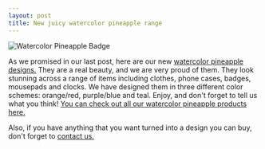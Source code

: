 ```yaml
---
layout: post
title: New juicy watercolor pineapple range
---
```

![Watercolor Pineapple Badge][product-img]

As we promised in our last post, here are our new [watercolor pineapple designs.][watercolor-pineapple-range] They are a real beauty, and we are very proud of them. They look stunning across a range of items including clothes, phone cases, badges, mousepads and clocks. We have designed them in three different color schemes: orange/red, purple/blue and teal. Enjoy, and don't forget to tell us what you think! [You can check out all our watercolor pineapple products here.][watercolor-pineapple-range]

Also, if you have anything that you want turned into a design you can buy, don't forget to [contact us.][contact]

[watercolor-pineapple-range]: {{site.outlink}}{{site.zazzle.collections.watercolor-pineapple}}
[product-img]: {{site.postimg}}/watercolor-pineapple-range/badge.jpg
[contact]: {{site.contact.page}}
